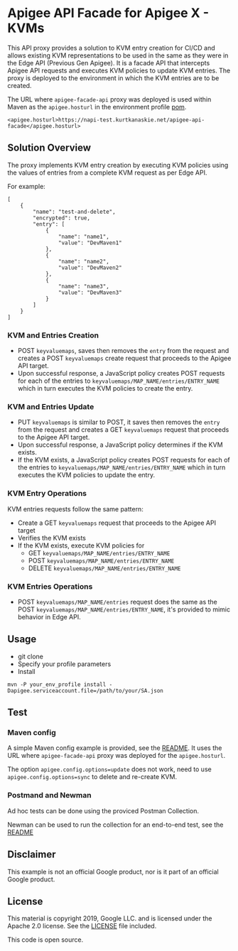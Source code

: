 # Apigee API Facade for Apigee X - KVMs

This API proxy provides a solution to KVM entry creation for CI/CD and allows existing KVM representations to be used in the same as they were in the Edge API (Previous Gen Apigee). It is a facade API that intercepts Apigee API requests and executes KVM policies to update KVM entries. The proxy is deployed to the environment in which the KVM entries are to be created.

The URL where `apigee-facade-api` proxy was deployed is used within Maven as the `apigee.hosturl` in the environment profile [pom](test/maven-kvms/pom.xl).
```
<apigee.hosturl>https://napi-test.kurtkanaskie.net/apigee-api-facade</apigee.hosturl>
```

## Solution Overview
The proxy implements KVM entry creation by executing KVM policies using the values of entries from a complete KVM request as per Edge API.

For example:
```
[
    {
        "name": "test-and-delete",
        "encrypted": true,
        "entry": [
            {
                "name": "name1",
                "value": "DevMaven1"
            },
            {
                "name": "name2",
                "value": "DevMaven2"
            },
            {
                "name": "name3",
                "value": "DevMaven3"
            }
        ]
    }
]
```

### KVM and Entries Creation
* POST `keyvaluemaps`, saves then removes the `entry` from the request and creates a POST `keyvaluemaps` create request that proceeds to the Apigee API target. 
* Upon successful response, a JavaScript policy creates POST requests for each of the entries to  `keyvaluemaps/MAP_NAME/entries/ENTRY_NAME` which in turn executes the KVM policies to create the entry.

### KVM and Entries Update
* PUT `keyvaluemaps` is similar to POST, it saves then removes the `entry` from the request and creates a GET `keyvaluemaps` request that proceeds to the Apigee API target. 
* Upon successful response, a JavaScript policy determines if the KVM exists.
* If the KVM exists, a JavaScript policy creates POST requests for each of the entries to `keyvaluemaps/MAP_NAME/entries/ENTRY_NAME` which in turn executes the KVM policies to update the entry.

### KVM Entry Operations
KVM entries requests follow the same pattern:
* Create a GET `keyvaluemaps` request that proceeds to the Apigee API target
* Verifies the KVM exists
* If the KVM exists, execute KVM policies for
  * GET `keyvaluemaps/MAP_NAME/entries/ENTRY_NAME`
  * POST `keyvaluemaps/MAP_NAME/entries/ENTRY_NAME` 
  * DELETE `keyvaluemaps/MAP_NAME/entries/ENTRY_NAME`

### KVM Entries Operations
* POST `keyvaluemaps/MAP_NAME/entries` request does the same as the POST `keyvaluemaps/MAP_NAME/entries/ENTRY_NAME`, it's provided to mimic behavior in Edge API.

## Usage
* git clone
* Specify your profile parameters
* Install
```
mvn -P your_env_profile install -Dapigee.serviceaccount.file=/path/to/your/SA.json
```

## Test

### Maven config
A simple Maven config example is provided, see the [README](test/maven-kvms/README.md). It uses the URL where `apigee-facade-api` proxy was deployed for the `apigee.hosturl`.

The option `apigee.config.options=update` does not work, need to use `apigee.config.options=sync` to delete and re-create KVM.

### Postmand and Newman

Ad hoc tests can be done using the proviced Postman Collection.

Newman can be used to run the collection for an end-to-end test, see the [README](test/newman-postman/README.md)

## Disclaimer

This example is not an official Google product, nor is it part of an official Google product.

## License

This material is copyright 2019, Google LLC. and is licensed under the Apache 2.0 license.
See the [LICENSE](LICENSE) file included.

This code is open source.


